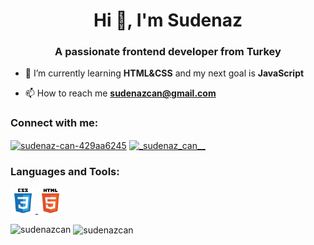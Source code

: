 <h1 align="center">Hi 👋, I'm Sudenaz</h1>
<h3 align="center">A passionate frontend developer from Turkey</h3>

- 🌱 I’m currently learning **HTML&CSS** and my next goal is **JavaScript**

- 📫 How to reach me **sudenazcan@gmail.com**

<h3 align="left">Connect with me:</h3>
<p align="left">
<a href="https://linkedin.com/in/sudenaz-can-429aa6245" target="blank"><img align="center" src="https://raw.githubusercontent.com/rahuldkjain/github-profile-readme-generator/master/src/images/icons/Social/linked-in-alt.svg" alt="sudenaz-can-429aa6245" height="30" width="40" /></a>
<a href="https://instagram.com/_sudenaz_can__" target="blank"><img align="center" src="https://raw.githubusercontent.com/rahuldkjain/github-profile-readme-generator/master/src/images/icons/Social/instagram.svg" alt="_sudenaz_can__" height="30" width="40" /></a>
</p>

<h3 align="left">Languages and Tools:</h3>
<p align="left"> <a href="https://www.w3schools.com/css/" target="_blank" rel="noreferrer"> <img src="https://raw.githubusercontent.com/devicons/devicon/master/icons/css3/css3-original-wordmark.svg" alt="css3" width="40" height="40"/> </a> <a href="https://www.w3.org/html/" target="_blank" rel="noreferrer"> <img src="https://raw.githubusercontent.com/devicons/devicon/master/icons/html5/html5-original-wordmark.svg" alt="html5" width="40" height="40"/> </a> </p>

<p><img align="left" src="https://github-readme-stats.vercel.app/api/top-langs?username=sudenazcan&show_icons=true&locale=en&layout=compact" alt="sudenazcan" /></p>

<p>&nbsp;<img align="center" src="https://github-readme-stats.vercel.app/api?username=sudenazcan&show_icons=true&locale=en" alt="sudenazcan" /></p>
